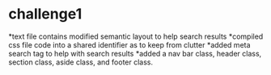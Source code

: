 # challenge1
*text file contains modified semantic layout to help search results
*compiled css file code into a shared identifier as to keep from clutter
*added meta search tag to help with search results
*added a nav bar class, header class, section class, aside class, and footer class. 
